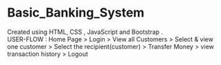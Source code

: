 # Basic_Banking_System
Created using HTML, CSS , JavaScript and Bootstrap .  
USER-FLOW : Home Page > Login > View all Customers > Select &amp; view one customer >  Select the recipient(customer) > Transfer Money > view transaction history > Logout

